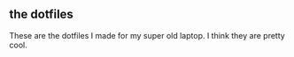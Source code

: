 ## the dotfiles

These are the dotfiles I made for my super old laptop. I think they are pretty cool.
